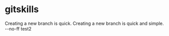 # gitskills
Creating a new branch is quick.
Creating a new branch is quick and simple.
--no-ff
test2